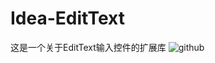 # Idea-EditText
这是一个关于EditText输入控件的扩展库
![github](https://github.com/lanyan520/Idea-EditText/blob/master/gif/idea-editText01.gif "github")  	


